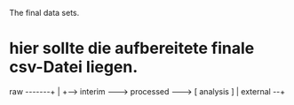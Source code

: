 The final data sets.
# hier sollte die aufbereitete finale csv-Datei liegen.
raw -------+
           |
           +--> interim ---> processed ---> [ analysis ]
           |
external --+